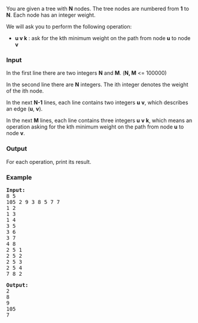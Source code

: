 <p>You are given a tree with <strong>N</strong> nodes. The tree nodes are numbered from <strong>1</strong> to <strong>N</strong>. Each node has an integer weight.</p>
<p>We will ask you to perform the following operation:</p>
<ul>
  <li><strong>u v k</strong> : ask for the kth minimum weight on the path from node <strong>u</strong> to node <strong>v</strong></li>
</ul>

<h3>Input</h3>
<p>In the first line there are two integers <strong>N</strong> and <strong>M</strong>. (<strong>N, M</strong> &lt;= 100000)</p>
<p>In the second line there are <strong>N</strong> integers. The ith integer denotes the weight of the ith node.</p>
<p>In the next <strong>N-1</strong> lines, each line contains two integers <strong>u</strong> <strong>v</strong>, which describes an edge (<strong>u</strong>, <strong>v</strong>).</p>
<p>In the next <strong>M</strong> lines, each line contains three integers <strong>u</strong> <strong>v</strong> <strong>k</strong>, which means an operation asking for the kth minimum weight on the path from node <strong>u</strong> to node <strong>v</strong>.</p>

<h3>Output</h3>
<p>For each operation, print its result.</p>

<h3>Example</h3>
<pre><strong>Input:</strong>
8 5
105 2 9 3 8 5 7 7
1 2
1 3
1 4
3 5
3 6
3 7
4 8<br>2 5 1<br>2 5 2<br>2 5 3<br>2 5 4<br>7 8 2&nbsp;</pre>
<pre><strong>Output:</strong>
2<br>8<br>9<br>105<br>7&nbsp;</pre>